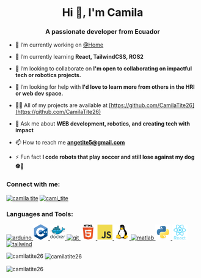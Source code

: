 <h1 align="center">Hi 👋, I'm Camila</h1>
<h3 align="center">A passionate developer from Ecuador</h3>

- 🔭 I’m currently working on [@Home](https://github.com/RoBorregos/home2)

- 🌱 I’m currently learning **React, TailwindCSS, ROS2**

- 👯 I’m looking to collaborate on **I'm open to collaborating on impactful tech or robotics projects.**

- 🤝 I’m looking for help with **I'd love to learn more from others in the HRI or web dev space.**

- 👨‍💻 All of my projects are available at [https://github.com/CamilaTite26](https://github.com/CamilaTite26)

- 💬 Ask me about **WEB development, robotics, and creating tech with impact**

- 📫 How to reach me **angetite5@gmail.com**

- ⚡ Fun fact **I code robots that play soccer and still lose against my dog ⚽🐶**

<h3 align="left">Connect with me:</h3>
<p align="left">
<a href="https://www.linkedin.com/in/camila-tite-490907325/" target="blank"><img align="center" src="https://raw.githubusercontent.com/rahuldkjain/github-profile-readme-generator/master/src/images/icons/Social/linked-in-alt.svg" alt="camila tite" height="30" width="40" /></a>
<a href="https://instagram.com/cami_tite" target="blank"><img align="center" src="https://raw.githubusercontent.com/rahuldkjain/github-profile-readme-generator/master/src/images/icons/Social/instagram.svg" alt="cami_tite" height="30" width="40" /></a>
</p>

<h3 align="left">Languages and Tools:</h3>
<p align="left"> <a href="https://www.arduino.cc/" target="_blank" rel="noreferrer"> <img src="https://cdn.worldvectorlogo.com/logos/arduino-1.svg" alt="arduino" width="40" height="40"/> </a> <a href="https://www.w3schools.com/cpp/" target="_blank" rel="noreferrer"> <img src="https://raw.githubusercontent.com/devicons/devicon/master/icons/cplusplus/cplusplus-original.svg" alt="cplusplus" width="40" height="40"/> </a> <a href="https://www.docker.com/" target="_blank" rel="noreferrer"> <img src="https://raw.githubusercontent.com/devicons/devicon/master/icons/docker/docker-original-wordmark.svg" alt="docker" width="40" height="40"/> </a> <a href="https://git-scm.com/" target="_blank" rel="noreferrer"> <img src="https://www.vectorlogo.zone/logos/git-scm/git-scm-icon.svg" alt="git" width="40" height="40"/> </a> <a href="https://www.w3.org/html/" target="_blank" rel="noreferrer"> <img src="https://raw.githubusercontent.com/devicons/devicon/master/icons/html5/html5-original-wordmark.svg" alt="html5" width="40" height="40"/> </a> <a href="https://developer.mozilla.org/en-US/docs/Web/JavaScript" target="_blank" rel="noreferrer"> <img src="https://raw.githubusercontent.com/devicons/devicon/master/icons/javascript/javascript-original.svg" alt="javascript" width="40" height="40"/> </a> <a href="https://www.linux.org/" target="_blank" rel="noreferrer"> <img src="https://raw.githubusercontent.com/devicons/devicon/master/icons/linux/linux-original.svg" alt="linux" width="40" height="40"/> </a> <a href="https://www.mathworks.com/" target="_blank" rel="noreferrer"> <img src="https://upload.wikimedia.org/wikipedia/commons/2/21/Matlab_Logo.png" alt="matlab" width="40" height="40"/> </a> <a href="https://www.python.org" target="_blank" rel="noreferrer"> <img src="https://raw.githubusercontent.com/devicons/devicon/master/icons/python/python-original.svg" alt="python" width="40" height="40"/> </a> <a href="https://reactjs.org/" target="_blank" rel="noreferrer"> <img src="https://raw.githubusercontent.com/devicons/devicon/master/icons/react/react-original-wordmark.svg" alt="react" width="40" height="40"/> </a> <a href="https://tailwindcss.com/" target="_blank" rel="noreferrer"> <img src="https://www.vectorlogo.zone/logos/tailwindcss/tailwindcss-icon.svg" alt="tailwind" width="40" height="40"/> </a> </p>

<p><img align="left" src="https://github-readme-stats.vercel.app/api/top-langs?username=camilatite26&show_icons=true&locale=en&layout=compact" alt="camilatite26" /></p>

<p>&nbsp;<img align="center" src="https://github-readme-stats.vercel.app/api?username=camilatite26&show_icons=true&locale=en" alt="camilatite26" /></p>

<p><img align="center" src="https://github-readme-streak-stats.herokuapp.com/?user=camilatite26&" alt="camilatite26" /></p>
